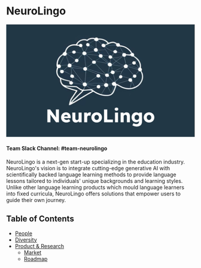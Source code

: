 # NeuroLingo

![Team Logo](./logo.png)

#### Team Slack Channel: #team\-neurolingo

NeuroLingo is a next-gen start-up specializing in the education industry. NeuroLingo's vision is to integrate cutting-edge generative AI with scientifically backed language learning methods to provide language lessons tailored to individuals' unique backgrounds and learning styles. Unlike other language learning products which mould language learners into fixed curricula, NeuroLingo offers solutions that empower users to guide their own journey.

Table of Contents
---

- [People](./team/)
- [Diversity](./team/diversity.md)
- [Product & Research](./product_research/)
    - [Market](./product_research/market.md)
    - [Roadmap](./product_research/roadmap.md)
